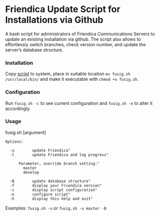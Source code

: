 Friendica Update Script for Installations via Github
=====================================================

A bash script for administrators of Friendica Communications Servers to update an existing installation via github. The script also allows to effortlessly switch branches, check version number, and update the server’s database structure.

### Installation

Copy [script](https://github.com/AndyHee/fusig/blob/master/fusig.sh) to system, place in suitable location `mv fusig.sh /usr/local/bin/` and make it executable with `chmod +x fusig.sh`.

### Configuration

Run `fusig.sh -c` to see current configuration and `fusig.sh -e` to alter it accordingly.

### Usage

  fusig.sh [argument]
  
    Options:
  
      -u		update Friendica"
      -l		update Friendica and log progress"
  
          Parameter, override branch setting:"
            master
            develop
  
      -B		update database structure"
      -f 		display your Friendica version"
      -c		display script configuration"
      -e		configure script"
      -h 		display this help and exit"
  
  Examples: `fusig.sh -u` or `fusig.sh -u master -B`

